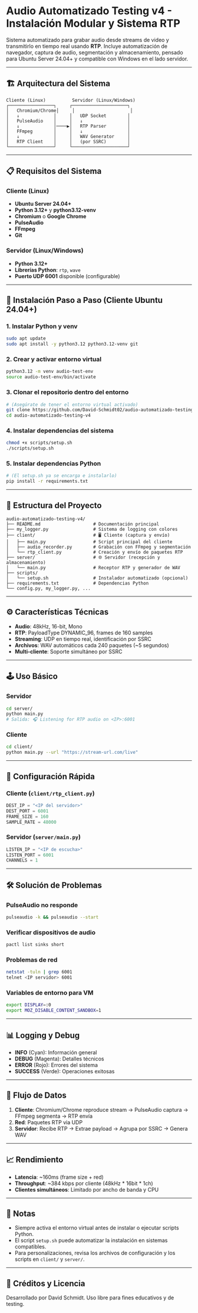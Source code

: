 # Audio Automatizado Testing v4 - Instalación Modular y Sistema RTP

Sistema automatizado para grabar audio desde streams de video y transmitirlo en tiempo real usando **RTP**. Incluye automatización de navegador, captura de audio, segmentación y almacenamiento, pensado para Ubuntu Server 24.04+ y compatible con Windows en el lado servidor.

---

## 🏗️ Arquitectura del Sistema

```
Cliente (Linux)          Servidor (Linux/Windows)
┌─────────────────┐     ┌─────────────────────┐
│   Chromium/Chrome│     │                     │
│   ↓             │     │   UDP Socket        │
│   PulseAudio    │     │   ↓                 │
│   ↓             │────▶│   RTP Parser        │
│   FFmpeg        │     │   ↓                 │
│   ↓             │     │   WAV Generator     │
│   RTP Client    │     │   (por SSRC)        │
└─────────────────┘     └─────────────────────┘
```

---

## 📋 Requisitos del Sistema

### Cliente (Linux)
- **Ubuntu Server 24.04+**
- **Python 3.12+** y **python3.12-venv**
- **Chromium** o **Google Chrome**
- **PulseAudio**
- **FFmpeg**
- **Git**

### Servidor (Linux/Windows)
- **Python 3.12+**
- **Librerías Python**: `rtp`, `wave`
- **Puerto UDP 6001** disponible (configurable)

---

## 🚀 Instalación Paso a Paso (Cliente Ubuntu 24.04+)

### 1. Instalar Python y venv

```bash
sudo apt update
sudo apt install -y python3.12 python3.12-venv git
```

### 2. Crear y activar entorno virtual

```bash
python3.12 -m venv audio-test-env
source audio-test-env/bin/activate
```

### 3. Clonar el repositorio dentro del entorno

```bash
# (Asegúrate de tener el entorno virtual activado)
git clone https://github.com/David-Schmidt02/audio-automatizado-testing-v4.git
cd audio-automatizado-testing-v4
```

### 4. Instalar dependencias del sistema

```bash
chmod +x scripts/setup.sh
./scripts/setup.sh
```

### 5. Instalar dependencias Python

```bash
# (El setup.sh ya se encarga e instalarlo)
pip install -r requirements.txt
```

---

## 📁 Estructura del Proyecto

```
audio-automatizado-testing-v4/
├── README.md                    # Documentación principal
├── my_logger.py                 # Sistema de logging con colores
├── client/                      # 🖥️ Cliente (captura y envío)
│   ├── main.py                  # Script principal del cliente
│   ├── audio_recorder.py        # Grabación con FFmpeg y segmentación
│   └── rtp_client.py            # Creación y envío de paquetes RTP
├── server/                      # 🌐 Servidor (recepción y almacenamiento)
│   └── main.py                  # Receptor RTP y generador de WAV
├── scripts/
│   └── setup.sh                 # Instalador automatizado (opcional)
├── requirements.txt             # Dependencias Python
└── config.py, my_logger.py, ...
```

---

## ⚙️ Características Técnicas

- **Audio**: 48kHz, 16-bit, Mono
- **RTP**: PayloadType DYNAMIC_96, frames de 160 samples
- **Streaming**: UDP en tiempo real, identificación por SSRC
- **Archivos**: WAV automáticos cada 240 paquetes (~5 segundos)
- **Multi-cliente**: Soporte simultáneo por SSRC

---

## 🕹️ Uso Básico

### Servidor
```bash
cd server/
python main.py
# Salida: 🎧 Listening for RTP audio on <IP>:6001
```

### Cliente
```bash
cd client/
python main.py --url "https://stream-url.com/live"
```

---

## 🔧 Configuración Rápida

### Cliente (`client/rtp_client.py`)
```python
DEST_IP = "<IP del servidor>"
DEST_PORT = 6001
FRAME_SIZE = 160
SAMPLE_RATE = 48000
```

### Servidor (`server/main.py`)
```python
LISTEN_IP = "<IP de escucha>"
LISTEN_PORT = 6001
CHANNELS = 1
```

---

## 🛠️ Solución de Problemas

### PulseAudio no responde
```bash
pulseaudio -k && pulseaudio --start
```

### Verificar dispositivos de audio
```bash
pactl list sinks short
```

### Problemas de red
```bash
netstat -tuln | grep 6001
telnet <IP servidor> 6001
```

### Variables de entorno para VM
```bash
export DISPLAY=:0
export MOZ_DISABLE_CONTENT_SANDBOX=1
```

---

## 📊 Logging y Debug

- **INFO** (Cyan): Información general
- **DEBUG** (Magenta): Detalles técnicos
- **ERROR** (Rojo): Errores del sistema
- **SUCCESS** (Verde): Operaciones exitosas

---

## 🔄 Flujo de Datos

1. **Cliente**: Chromium/Chrome reproduce stream → PulseAudio captura → FFmpeg segmenta → RTP envía
2. **Red**: Paquetes RTP via UDP
3. **Servidor**: Recibe RTP → Extrae payload → Agrupa por SSRC → Genera WAV

---

## 📈 Rendimiento

- **Latencia**: ~160ms (frame size + red)
- **Throughput**: ~384 kbps por cliente (48kHz * 16bit * 1ch)
- **Clientes simultáneos**: Limitado por ancho de banda y CPU

---

## 📝 Notas

- Siempre activa el entorno virtual antes de instalar o ejecutar scripts Python.
- El script `setup.sh` puede automatizar la instalación en sistemas compatibles.
- Para personalizaciones, revisa los archivos de configuración y los scripts en `client/` y `server/`.

---

## 🧩 Créditos y Licencia

Desarrollado por David Schmidt. Uso libre para fines educativos y de testing.

